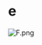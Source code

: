 # e 

![F.png](https://github.com/Tan12d/Oracle-Database-Problems/assets/100254217/666990d2-6963-4eb0-a5e5-7238fb092641)
